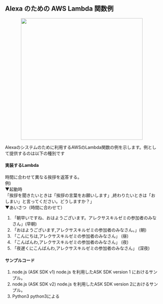 ## Alexa のための AWS Lambda 関数例

<p align="center">
<img src="https://user-images.githubusercontent.com/8604827/41828997-42924ad8-7873-11e8-9e10-3e4bb5f856c7.png" width="400px">
</p>
Alexaのシステムのために利用するAWSのLambda関数の例を示します。例として提供するのは以下の種別です  

#### 実装するLambda
時間に合わせて異なる挨拶を返答する。  
例)  
▼起動時  
「挨拶を聞きたいときは「挨拶の言葉をお願いします」,終わりたいときは「おしまい」と言ってください。どうしますか？」  
▼あいさつ（時間に合わせて）
1. 「朝早いですね、おはようございます。アレクサスキルゼミの参加者のみなさん」(早朝)  
1. 「おはようございます,アレクサスキルゼミの参加者のみなさん。」(朝)  
1. 「こんにちは,アレクサスキルゼミの参加者のみなさん」 (昼)  
1. 「こんばんわ,アレクサスキルゼミの参加者のみなさん」 (夜)  
1. 「夜遅くにこんばんわ,アレクサスキルゼミの参加者のみなさん」 (深夜)  

#### サンプルコード
1. node.js (ASK SDK v1)
node.js を利用したASK SDK version 1 におけるサンプル。
1. node.js (ASK SDK v2)
node.js を利用したASK SDK version 2におけるサンプル。
1. Python3
python3による

